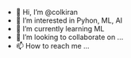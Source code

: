 - 👋 Hi, I’m @colkiran
- 👀 I’m interested in Pyhon, ML, AI
- 🌱 I’m currently learning ML
- 💞️ I’m looking to collaborate on ...
- 📫 How to reach me ...

<!---
colkiran/colkiran is a ✨ special ✨ repository because its `README.md` (this file) appears on your GitHub profile.
You can click the Preview link to take a look at your changes.
--->
